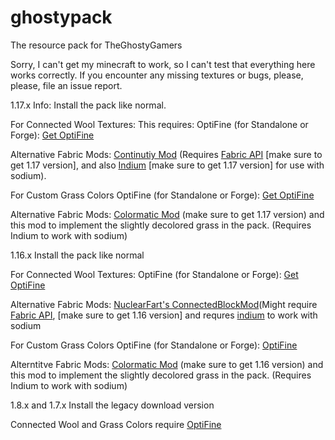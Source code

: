 # ghostypack
The resource pack for TheGhostyGamers


Sorry, I can't get my minecraft to work, so I can't test that everything here works correctly. If you encounter any missing textures or bugs, please, please, file an issue report.





1.17.x Info:
Install the pack like normal. 

For Connected Wool Textures:
This requires:
OptiFine (for Standalone or Forge): [Get OptiFine](https://optifine.net/downloads)

Alternative Fabric Mods: [Continutiy Mod](https://www.curseforge.com/minecraft/mc-mods/continuity) (Requires [Fabric API](https://www.curseforge.com/minecraft/mc-mods/fabric-api) [make sure to get 1.17 version], and also [Indium](https://github.com/comp500/Indium) [make sure to get 1.17 version] for use with sodium).

For Custom Grass Colors
OptiFine (for Standalone or Forge): [Get OptiFine](https://optifine.net/downloads)

Alternative Fabric Mods: [Colormatic Mod](https://www.curseforge.com/minecraft/mc-mods/colormatic) (make sure to get 1.17 version) and this mod to implement the slightly decolored grass in the pack. (Requires Indium to work with sodium)






1.16.x
Install the pack like normal

For Connected Wool Textures:
OptiFine (for Standalone or Forge): [Get OptiFine](https://optifine.net/downloads)

Alternative Fabric Mods: [NuclearFart's ConnectedBlockMod](https://github.com/Nuclearfarts/connected-block-textures )(Might require [Fabric API](https://www.curseforge.com/minecraft/mc-mods/fabric-api), [make sure to get 1.16 version] and requres [indium](https://github.com/comp500/Indium/releases/tag/1.0.0%2Bmc1.16.5.) to work with sodium 

For Custom Grass Colors
OptiFine (for Standalone or Forge): [OptiFine](https://optifine.net/downloads)

Alterntitve Fabric Mods:  [Colormatic Mod](https://www.curseforge.com/minecraft/mc-mods/colormatic) (make sure to get 1.16 version) and this mod to implement the slightly decolored grass in the pack. (Requires Indium to work with sodium)



1.8.x and 1.7.x
Install the legacy download version

Connected Wool and Grass Colors require [OptiFine](https://optifine.net/downloads)
 
